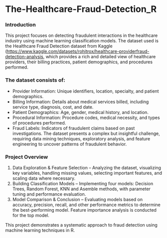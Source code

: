# The-Healthcare-Fraud-Detection_R
### Introduction

This project focuses on detecting fraudulent interactions in the healthcare industry using machine learning classification models. The dataset used is the Healthcare Fraud Detection dataset from Kaggle (https://www.kaggle.com/datasets/rohitrox/healthcare-providerfraud-detection-analysis, which provides a rich and detailed view of healthcare providers, their billing practices, patient demographics, and procedures performed.

### The dataset consists of:

- Provider Information: Unique identifiers, location, specialty, and patient demographics.
- Billing Information: Details about medical services billed, including service type, diagnosis, cost, and date.
- Patient Demographics: Age, gender, medical history, and location.
- Procedural Information: Procedure codes, medical necessity, and types of procedures performed.
- Fraud Labels: Indicators of fraudulent claims based on past investigations.
The dataset presents a complex but insightful challenge, requiring data mining techniques, exploratory analysis, and feature engineering to uncover patterns of fraudulent behavior.

### Project Overview

1. Data Exploration & Feature Selection – Analyzing the dataset, visualizing key variables, handling missing values, selecting important features, and scaling data where necessary.
2. Building Classification Models – Implementing four models: Decision Trees, Random Forest, KNN and Asemble methods, with parameter tuning and performance evaluation.
3. Model Comparison & Conclusion – Evaluating models based on accuracy, precision, recall, and other performance metrics to determine the best-performing model. Feature importance analysis is conducted for the top model.

This project demonstrates a systematic approach to fraud detection using machine learning techniques in R.

